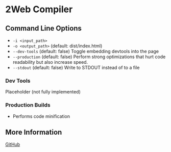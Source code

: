 # 2Web Compiler

## Command Line Options

- `-i <input_path>`
- `-o <output_path>` (default: dist/index.html)
- `--dev-tools` (default: false) Toggle embedding devtools into the page
- `--production` (default: false) Perform strong optimizations that hurt code readability but also increase speed.
- `--stdout` (default: false) Write to STDOUT instead of to a file

### Dev Tools

Placeholder (not fully implemented)

### Production Builds

- Performs code minification

## More Information

[GitHub](https://github.com/hudson-newey/2web)

